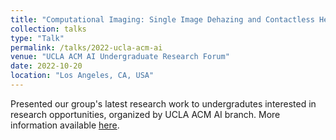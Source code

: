 ```yaml
---
title: "Computational Imaging: Single Image Dehazing and Contactless Health Sensing"
collection: talks
type: "Talk"
permalink: /talks/2022-ucla-acm-ai
venue: "UCLA ACM AI Undergraduate Research Forum"
date: 2022-10-20
location: "Los Angeles, CA, USA"
---
```


Presented our group's latest research work to undergradutes interested in research opportunities, organized by UCLA ACM AI branch. More information available [here](https://www.uclaacm.com/events).